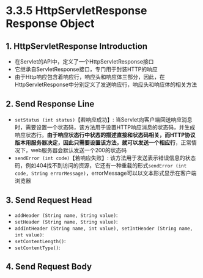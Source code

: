 # 3.3.5 HttpServletResponse Response Object

## 1. HttpServletResponse Introduction

* 在Servlet的API中，定义了一个HttpServletResponse接口
* 它继承自ServletResponse接口，专门用于封装HTTP的响应
* 由于Http响应包含着响应行，响应头和响应体三部分，因此，在HttpServletResponse中分别定义了发送响应行，响应头和响应体的相关方法

## 2. Send Response Line

* `setStatus (int status)`【若响应成功】: 当Servlet向客户端回送响应消息时，需要设置一个状态码，该方法用于设置HTTP响应消息的状态码，并生成响应状态行。**由于响应状态行中状态的描述直接和状态码相关，而HTTP协议版本用服务器决定，因此只需要设置该方法，就可以发送一个相应行**，正常情况下，web服务器会默认发送一个200的状态码
* `sendError (int code)`【若响应失败】: 该方法用于发送表示错误信息的状态码，例如404找不到访问的资源，它还有一种重载的形式`sendError (int code, String errorMessage)`，errorMessage可以以文本形式显示在客户端浏览器

## 3. Send Request Head

* `addHeader (String name, String value)`: 
* `setHeader (String name, String value)`: 
* `addIntHeader (String name, int value), setIntHeader (String name, int value)`: 
* `setContentLength()`: 
* `setContentType()`: 

## 4. Send Request Body



